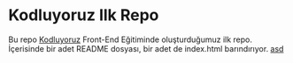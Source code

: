 # Kodluyoruz Ilk Repo
Bu repo [Kodluyoruz](https://www.kodluyoruz.org) Front-End Eğitiminde oluşturduğumuz ilk repo. İçerisinde bir adet README dosyası, bir adet de index.html barındırıyor.
[asd](https://raw.githubusercontent.com/Kodluyoruz/taskforce/main/git/odev1/figures/github.png)

